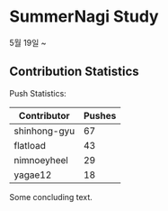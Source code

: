# SummerNagi Study

5월 19일 ~ 

## Contribution Statistics

Push Statistics:

| Contributor | Pushes |
| ----------- | ------ |
| shinhong-gyu | 67 |
| flatload | 43 |
| nimnoeyheel | 29 |
| yagae12 | 18 |

Some concluding text.

